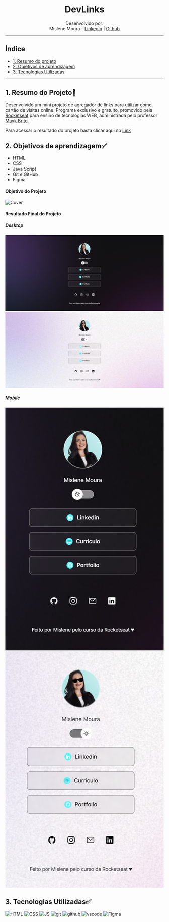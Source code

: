 <h1 align="center"> DevLinks </h1>

<div align="center">

Desenvolvido por:
<br>Mislene Moura - [Linkedin](https://www.linkedin.com/in/mislene-silva-moura-1211531b4//) |
   [Github](https://github.com/MisleneSM)
</div>

***

## Índice

* [1. Resumo do projeto](#1-resumo-do-projeto)
* [2. Objetivos de aprendizagem](#2-objetivos-de-aprendizagem)
* [3. Tecnologias Utilizadas](#3-tecnologias-utilizadas)

***

## 1. Resumo do Projeto🤩

Desenvolvido um mini projeto de agregador de links para utilizar como cartão de visitas online. Programa exclusivo e gratuito, promovido pela [Rocketseat](https://rocketseat.com.br) para ensino de tecnologias WEB, administrada pelo professor [Mayk Brito](https://github.com/maykbrito).

Para acessar o resultado do projeto basta clicar aqui no [Link](https://mislenesm.github.io/Projeto_DevLinks/)

## 2. Objetivos de aprendizagem✅

- HTML
- CSS
- Java Script
- Git e GitHub
- Figma

#### Objetivo do Projeto

![Cover](./assets/Cover.png)

#### Resultado Final do Projeto

##### Desktop

![Alt text](./assets/image-desk.png)
![Alt text](./assets/image-desktop.png)

##### Mobile

![Alt text](./assets/image.png)
![Alt text](./assets/image-1.png)

## 3. Tecnologias Utilizadas✅ 

  <img alt="HTML" height="50"  src="https://cdn2.iconfinder.com/data/icons/designer-skills/128/code-programming-html-markup-develop-layout-language-512.png"> <img alt="CSS" height="50" src="https://cdn2.iconfinder.com/data/icons/designer-skills/128/code-programming-css-style-develop-layout-language-512.png"> <img alt="JS" height="50" src="https://cdn2.iconfinder.com/data/icons/designer-skills/128/code-programming-javascript-software-develop-command-language-256.png"> <img alt="git" height="40"  src="https://cdn3.iconfinder.com/data/icons/social-media-2169/24/social_media_social_media_logo_git-256.png" /> <img alt="github" height="45"  src="https://cdn1.iconfinder.com/data/icons/unicons-line-vol-3/24/github-256.png" /> <img alt="vscode" height="40" width="" src="https://cdn.jsdelivr.net/gh/devicons/devicon/icons/vscode/vscode-original.svg" />
  <img alt="Figma" height="40" src="https://cdn.jsdelivr.net/gh/devicons/devicon/icons/figma/figma-original.svg">
